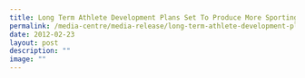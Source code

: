 ```yaml
---
title: Long Term Athlete Development Plans Set To Produce More Sporting Heroes
permalink: /media-centre/media-release/long-term-athlete-development-plans-set-to-produce-more-sporting-heroes/
date: 2012-02-23
layout: post
description: ""
image: ""
---
```

